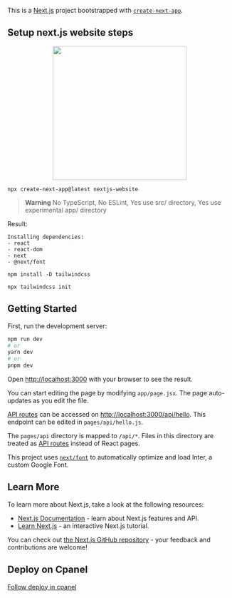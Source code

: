 This is a [Next.js](https://nextjs.org/) project bootstrapped with [`create-next-app`](https://github.com/vercel/next.js/tree/canary/packages/create-next-app).

## Setup next.js website steps

<div align="center">

<img src="https://skillicons.dev/icons?i=nextjs,react,tailwind,js" style="width: 300px">

</div>

```
npx create-next-app@latest nextjs-website
```

> **Warning**
> No TypeScript, No ESLint, Yes use src/ directory, Yes use experimental app/ directory

Result:

```npm
Installing dependencies:
- react
- react-dom
- next
- @next/font
```

```
npm install -D tailwindcss
```

```
npx tailwindcss init
```

## Getting Started

First, run the development server:

```bash
npm run dev
# or
yarn dev
# or
pnpm dev
```

Open [http://localhost:3000](http://localhost:3000) with your browser to see the result.

You can start editing the page by modifying `app/page.jsx`. The page auto-updates as you edit the file.

[API routes](https://nextjs.org/docs/api-routes/introduction) can be accessed on [http://localhost:3000/api/hello](http://localhost:3000/api/hello). This endpoint can be edited in `pages/api/hello.js`.

The `pages/api` directory is mapped to `/api/*`. Files in this directory are treated as [API routes](https://nextjs.org/docs/api-routes/introduction) instead of React pages.

This project uses [`next/font`](https://nextjs.org/docs/basic-features/font-optimization) to automatically optimize and load Inter, a custom Google Font.

## Learn More

To learn more about Next.js, take a look at the following resources:

- [Next.js Documentation](https://nextjs.org/docs) - learn about Next.js features and API.
- [Learn Next.js](https://nextjs.org/learn) - an interactive Next.js tutorial.

You can check out [the Next.js GitHub repository](https://github.com/vercel/next.js/) - your feedback and contributions are welcome!

## Deploy on Cpanel

[Follow deploy in cpanel](https://medium.com/@geevadon/how-to-deploy-a-next-js-app-on-cpanel-efficiently-c00c5eb860de)